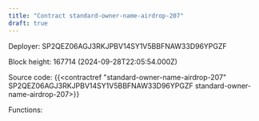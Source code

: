 ```yaml
---
title: "Contract standard-owner-name-airdrop-207"
draft: true
---
```

Deployer: SP2QEZ06AGJ3RKJPBV14SY1V5BBFNAW33D96YPGZF


 



Block height: 167714 (2024-09-28T22:05:54.000Z)

Source code: {{<contractref "standard-owner-name-airdrop-207" SP2QEZ06AGJ3RKJPBV14SY1V5BBFNAW33D96YPGZF standard-owner-name-airdrop-207>}}

Functions:


